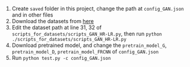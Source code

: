 1. Create `saved` folder in this project, change the path at `config_GAN.json` and in other files
2. Download the datasets from [here](https://gdo152.llnl.gov/cowc/download/cowc-m/datasets/DetectionPatches_256x256.tgz)
3. Edit the dataset path at line 31, 32 of `scripts_for_datasets/scripts_GAN_HR-LR.py`, then run `python ./scripts_for_datasets/scripts_GAN_HR-LR.py`
4. Download pretrained model, and change the `pretrain_model_G`, `pretrain_model_D`, `pretrain_model_FRCNN` of `config_GAN.json`
5. Run `python test.py -c config_GAN.json`